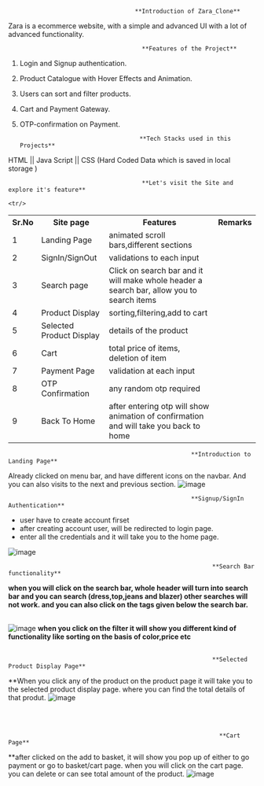                                         **Introduction of Zara_Clone**
Zara is a ecommerce website, with a simple and advanced UI with a lot of advanced functionality.

                                          **Features of the Project**

1. Login and Signup authentication.
2. Product Catalogue with Hover Effects and Animation.
3. Users can sort and filter products.
4. Cart and Payment Gateway.
5. OTP-confirmation on Payment.

                                         **Tech Stacks used in this Projects**
                                         
HTML || Java Script  || CSS (Hard Coded Data which is saved in local storage )


                                          **Let's visit the Site and explore it's feature**
                                          
<table>
  <tr>
    <th>Sr.No</th>
        <th>Site page</th>
        <th>Features</th>
    <th>Remarks</th>
  </tr>
  
  <tr>
    <td>1</td>
        <td>Landing Page</td>
        <td>animated scroll bars,different sections </td>
        
  </tr>
  <tr>
        <td>2</td>
        <td>SignIn/SignOut</td>
        <td>validations to each input</td>
        
        
  </tr>
  <tr>
        <td>3</td>
        <td>Search page</td>
        <td>Click on search bar and it will make whole header a search bar, allow you to search items</td>
        
  </tr>
  <tr>
      <td>4</td>
        <td>Product Display</td>
        <td>sorting,filtering,add to cart</td>
        
  </tr>
  <tr>
        <td>5</td>
            <td>Selected Product Display</td>
            <td>details of the product</td>
        
    <tr/>
  <tr>
        <td>6</td>
        <td>Cart</td>
         <td>total price of items, deletion of item</td>
        
  </tr>
  <tr>
        <td>7</td>
    <td>Payment Page</td>
    <td>validation at each input</td>
        
  </tr>
  <tr>
        <td>8</td>
    <td>OTP Confirmation</td>
    <td>any random otp required</td>
        
  </tr>
  <tr>
        <td>9</td>
    <td>Back To Home</td>
    <td>after entering otp will show animation of confirmation and will take you back to home</td>
        
  </tr>
</table>

                                                        **Introduction to Landing Page**
 
Already clicked on menu bar, and have different icons on the navbar. And you can also visits to the next and previous section.
![image](https://user-images.githubusercontent.com/93375038/153738847-82830cbb-a14c-47bc-afb1-28e9ca4725a1.png)

                                                        **Signup/SignIn Authentication**
 <ul>
  <li>
    user have to create account firset 
  </li>
  <li>
    after creating account user, will be redirected to login page.
  </li>
  <li>
  enter all the credentials and it will take you to the home page.
  </li>
  </ul>

![image](https://user-images.githubusercontent.com/93375038/153739078-9ca5f52e-afc5-453e-8125-959f01255d18.png)





                                                              **Search Bar functionality**
**when you will click on the search bar, whole header will turn into search bar and you can search (dress,top,jeans and blazer) other searches will not work. and you can also click on the tags given below the search bar.**
<br/>
<br/>





![image](https://user-images.githubusercontent.com/93375038/153739168-c990eace-bf81-4d64-ae05-546dc5231306.png)
**when you click on the filter it will show you different kind of functionality like sorting on the basis of color,price etc**
<br/>
<br/>





                                                              **Selected Product Display Page**
**When you click any of the product on the product page it will take you to the selected product display page. where you can find the total details of that produt.
![image](https://user-images.githubusercontent.com/93375038/153739224-295a99d3-6ec2-4747-975e-6dfcb6204861.png)

<br/>
<br/>

                                                                **Cart Page**
**after clicked on the add to basket, it will show you pop up of either to go payment or go to basket/cart page. when you will click on the cart page. you can delete or can see total amount of the product.
![image](https://user-images.githubusercontent.com/93375038/153739352-0b1170c5-a812-4925-96db-99a11dcaf26f.png)

                                                              

